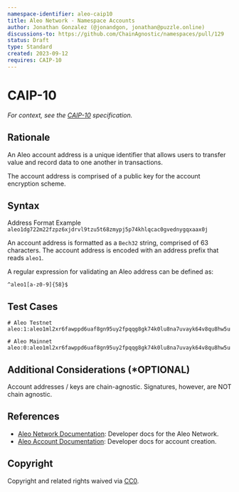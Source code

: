 ```yaml
---
namespace-identifier: aleo-caip10
title: Aleo Network - Namespace Accounts
author: Jonathan Gonzalez (@jonandgon, jonathan@puzzle.online)
discussions-to: https://github.com/ChainAgnostic/namespaces/pull/129
status: Draft
type: Standard
created: 2023-09-12
requires: CAIP-10
---
```


<!--You can leave these HTML comments in your merged CAIP and delete the 
 visible duplicate text guides, they will not appear and may be helpful to 
 refer to if you edit it again. This is the suggested template for new CAIPs.
 Note that an CAIP number will be assigned by an editor. When opening a pull
 request to submit your EIP, please use an abbreviated title in the 
 filename, `caipX.md`, all lowercase, no `-` between the CAIP and its 
 number.-->

# CAIP-10

*For context, see the [CAIP-10][] specification.*
<!--"If you can't explain it simply, you don't understand it well enough." Provide a simplified and layman-accessible explanation of the CAIP.-->

## Rationale
<!--A short (~200 word) description of the technical issue being addressed.-->
An Aleo account address is a unique identifier that allows users to transfer value and record data to one another in transactions.

The account address is comprised of a public key for the account encryption scheme.

## Syntax

Address Format Example
`aleo1dg722m22fzpz6xjdrvl9tzu5t68zmypj5p74khlqcac0gvednygqxaax0j`

An account address is formatted as a `Bech32` string, comprised of 63 characters. The account address is encoded with an address prefix that reads `aleo1`.

A regular expression for validating an Aleo address can be defined as:

`^aleo1[a-z0-9]{58}$`

## Test Cases

```env
# Aleo Testnet
aleo:1:aleo1ml2xr6fawppd6uaf8gn95uy2fpqqg8gk74k0lu8na7uvayk64v8qu8hw5u

# Aleo Mainnet
aleo:0:aleo1ml2xr6fawppd6uaf8gn95uy2fpqqg8gk74k0lu8na7uvayk64v8qu8hw5u
```

## Additional Considerations (*OPTIONAL)

Account addresses / keys are chain-agnostic. Signatures, however, are NOT chain agnostic. 

## References
<!--Links to external resources that help understanding the CAIP better. This can e.g. be links to existing implementations.-->
- [Aleo Network Documentation][]: Developer docs for the Aleo Network.
- [Aleo Account Documentation][]: Developer docs for account creation.

[Aleo Network Documentation]: https://developer.aleo.org
[Aleo Account Documentation]: https://developer.aleo.org/concepts/accounts
[CAIP-2]: https://chainAgnostic.org/CAIPS/caip-2
[CAIP-10]: https://chainAgnostic.org/CAIPS/caip-10
[aleo CAIP-2]: aleo/caip2

## Copyright

Copyright and related rights waived via [CC0](https://creativecommons.org/publicdomain/zero/1.0/).
